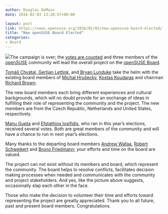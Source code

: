 ```yaml
---
author: Douglas DeMaio
date: 2016-02-03 13:28:57+00:00

layout: post
link: https://news.opensuse.org/2016/02/03/new-opensuse-board-elected/
title: "New openSUSE Board Elected"
categories:
- Board
---
```

![](http://www.linux-magazin.de/var/linux_magazin/storage/images/media/linux-magazin/images/_mg_4758_dsc_0015/923394-1-ger-DE/_MG_4758_DSC_0015.jpg)The campaign is over; the [votes are counted](https://connect.opensuse.org/pg/polls/read/pluskalm/49480/opensuse-board-election-20152016) and three members of the [openSUSE](https://www.opensuse.org/) community will lead the overall project on the [openSUSE Board](https://en.opensuse.org/openSUSE:Board).

[Tomáš Chvátal](https://plus.google.com/108295121356491542380),[ Gertjan Lettink,](https://plus.google.com/105016301519408468928) and[ Bryan Lunduke](https://plus.google.com/108930697266689628917) take the helm with the existing board members of [Michal Hrušecký](https://en.opensuse.org/User:-miska-), [Kostas Koudaras](https://connect.opensuse.org/pg/profile/warlordfff) and chairman [Richard Brown](https://plus.google.com/u/0/+RichardBrownSYS/posts).

The new board members each bring different experiences and cultural backgrounds, which will no doubt provide for an exchange of ideas in fulfilling their role of representing the community and the project. The new members are from the Czech Republic, Netherlands and United States, respectively.

[Manu Gupta](https://plus.google.com/113356692914857355212) and [Efstathios Iosifidis](https://plus.google.com/116381667574498856310), who ran in this year’s elections, received several votes. Both are great members of the community and will have a chance to run in next year’s elections.

Many thanks to the departing board members [Andrew Wafaa](http://www.wafaa.eu/), [Robert Schweikert](https://en.opensuse.org/User:rjschwei) and [Bruno Friedmann;](http://lizards.opensuse.org/author/bruno_friedmann/) your efforts and time on the board are valued.

The project can not exist without its members and board, which represent the community. The board helps to resolve conflicts, facilitates decision making processes when needed and communicates with the community and project stakeholders. And yes, like the picture above suggests, occasionally slap each other in the face.

Those who make the decision to volunteer their time and efforts toward representing the project are greatly appreciated. Thank you to all future, past and present board members. Congratulations.		
